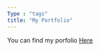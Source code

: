 ```yaml
---
Type : "tags"
title: "My Portfolio"
---
```


You can find my porfolio [Here](https://sari0022.myportfolio.com/)
